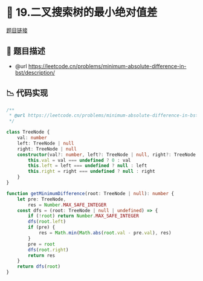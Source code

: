 # 🎲 19.二叉搜索树的最小绝对值差

[题目链接](https://leetcode.cn/problems/minimum-absolute-difference-in-bst/description/)

## 📎 题目描述
* @url https://leetcode.cn/problems/minimum-absolute-difference-in-bst/description/

## 📉 代码实现
```typescript
/**
 * @url https://leetcode.cn/problems/minimum-absolute-difference-in-bst/description/
 */

class TreeNode {
    val: number
    left: TreeNode | null
    right: TreeNode | null
    constructor(val?: number, left?: TreeNode | null, right?: TreeNode | null) {
        this.val = val === undefined ? 0 : val
        this.left = left === undefined ? null : left
        this.right = right === undefined ? null : right
    }
}

function getMinimumDifference(root: TreeNode | null): number {
    let pre: TreeNode,
        res = Number.MAX_SAFE_INTEGER
    const dfs = (root: TreeNode | null | undefined) => {
        if (!root) return Number.MAX_SAFE_INTEGER
        dfs(root.left)
        if (pre) {
            res = Math.min(Math.abs(root.val - pre.val), res)
        }
        pre = root
        dfs(root.right)
        return res
    }
    return dfs(root)
}

```
